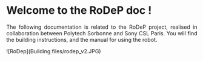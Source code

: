 <!--
# Welcome to my doc

For full documentation visit [mkdocs.org](https://www.mkdocs.org).

## Commands

* `mkdocs new [dir-name]` - Create a new project.
* `mkdocs serve` - Start the live-reloading docs server.
* `mkdocs build` - Build the documentation site.
* `mkdocs -h` - Print help message and exit.

## Project layout

    mkdocs.yml    # The configuration file.
    docs/
        index.md  # The documentation homepage.
        ...       # Other markdown pages, images and other files.
    "cartouche"
-->

# Welcome to the RoDeP doc !

<p align = justify> The following documentation is related to the RoDeP project, realised in collaboration between Polytech Sorbonne and Sony CSL Paris. You will find the building instructions, and the manual for using the robot.
<br/> </p>


![RoDep](Building files/rodep_v2.JPG)

